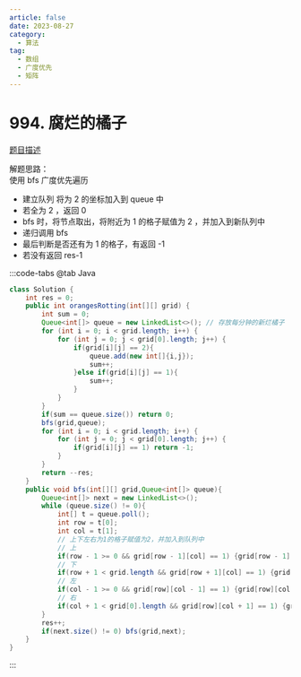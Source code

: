 ```yaml
---
article: false
date: 2023-08-27
category: 
  - 算法
tag: 
  - 数组
  - 广度优先
  - 矩阵
---
```


# 994. 腐烂的橘子

<Badge text="中等" type="warning" vertical="middle" />

[题目描述](https://leetcode.cn/problems/rotting-oranges/description/?envType=study-plan-v2&envId=leetcode-75)

解题思路：  
使用 bfs 广度优先遍历  
- 建立队列 将为 2 的坐标加入到 queue 中
- 若全为 2 ，返回 0
- bfs 时，将节点取出，将附近为 1 的格子赋值为 2 ，并加入到新队列中
- 递归调用 bfs
- 最后判断是否还有为 1 的格子，有返回 -1
- 若没有返回 res-1

:::code-tabs
@tab Java
```java
class Solution {
    int res = 0;
    public int orangesRotting(int[][] grid) {
        int sum = 0;
        Queue<int[]> queue = new LinkedList<>(); // 存放每分钟的新烂橘子
        for (int i = 0; i < grid.length; i++) {
            for (int j = 0; j < grid[0].length; j++) {
                if(grid[i][j] == 2){
                    queue.add(new int[]{i,j});
                    sum++;
                }else if(grid[i][j] == 1){
                    sum++;
                }
            }
        }
        if(sum == queue.size()) return 0;
        bfs(grid,queue);
        for (int i = 0; i < grid.length; i++) {
            for (int j = 0; j < grid[0].length; j++) {
                if(grid[i][j] == 1) return -1;
            }
        }
        return --res;
    }
    public void bfs(int[][] grid,Queue<int[]> queue){
        Queue<int[]> next = new LinkedList<>();
        while (queue.size() != 0){
            int[] t = queue.poll();
            int row = t[0];
            int col = t[1];
            // 上下左右为1的格子赋值为2，并加入到队列中
            // 上
            if(row - 1 >= 0 && grid[row - 1][col] == 1) {grid[row - 1][col] = 2;next.add(new int[]{row - 1,col});}
            // 下
            if(row + 1 < grid.length && grid[row + 1][col] == 1) {grid[row + 1][col] = 2;next.add(new int[]{row + 1,col});}
            // 左
            if(col - 1 >= 0 && grid[row][col - 1] == 1) {grid[row][col - 1] = 2;next.add(new int[]{row,col - 1});}
            // 右
            if(col + 1 < grid[0].length && grid[row][col + 1] == 1) {grid[row][col + 1] = 2;next.add(new int[]{row,col + 1});}
        }
        res++;
        if(next.size() != 0) bfs(grid,next);
    }
}
```
:::